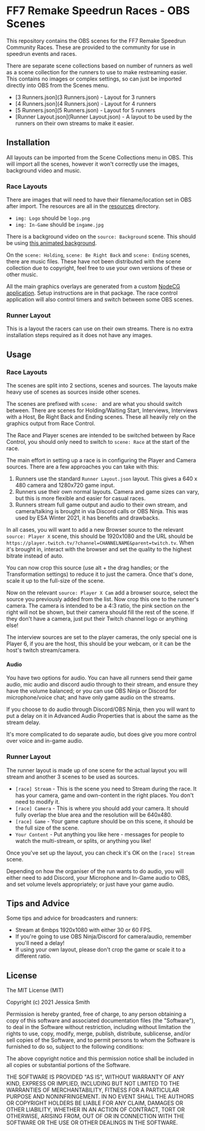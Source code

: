 # FF7 Remake Speedrun Races - OBS Scenes

This repository contains the OBS scenes for the FF7 Remake Speedrun Community Races. These are provided to the community for use in speedrun events and races.

There are separate scene collections based on number of runners as well as a scene collection for the runners to use to make restreaming easier. This contains no images or complex settings, so can just be imported directly into OBS from the Scenes menu.

- [3 Runners.json](3 Runners.json) - Layout for 3 runners
- [4 Runners.json](4 Runners.json) - Layout for 4 runners
- [5 Runners.json](5 Runners.json) - Layout for 5 runners
- [Runner Layout.json](Runner Layout.json) - A layout to be used by the runners on their own streams to make it easier.

## Installation

All layouts can be imported from the Scene Collections menu in OBS. This will import all the scenes, however it won't correctly use the images, background video and music.

### Race Layouts

There are images that will need to have their filename/location set in OBS after import. The resources are all in the [resources](resources) directory.

- `img: Logo` should be `logo.png`
- `img: In-Game` should be `ingame.jpg`

There is a background video on the `source: Background` scene. This should be using [this animated background](https://mintopia-my.sharepoint.com/:v:/g/personal/jess_mintopia_onmicrosoft_com/EfFkVg7MDsVFvt1eH7ZW8ikBJXfKIJthSknBqDntyNqQWQ?e=4dcMqb).

On the `scene: Holding`, `scene: Be Right Back` and `scene: Ending` scenes, there are music files. These have not been distributed with the scene collection due to copyright, feel free to use your own versions of these or other music.

All the main graphics overlays are generated from a custom [NodeCG application](https://github.com/ff7r-speedruns/race-control). Setup instructions are in that package. The race control application will also control timers and switch between some OBS scenes.

### Runner Layout

This is a layout the racers can use on their own streams. There is no extra installation steps required as it does not have any images.

## Usage

### Race Layouts

The scenes are split into 2 sections, scenes and sources. The layouts make heavy use of scenes as sources inside other scenes.

The scenes are prefixed with `scene: ` and are what you should switch between. There are scenes for Holding/Waiting Start, Interviews, Interviews with a Host, Be Right Back and Ending scenes. These all heavily rely on the graphics output from Race Control.

The Race and Player scenes are intended to be switched between by Race Control, you should only need to switch to `scene: Race` at the start of the race.

The main effort in setting up a race is in configuring the Player and Camera sources. There are a few approaches you can take with this:

1. Runners use the standard `Runner Layout.json` layout. This gives a 640 x 480 camera and 1280x720 game input.
2. Runners use their own normal layouts. Camera and game sizes can vary, but this is more flexible and easier for casual races.
3. Runners stream full game output and audio to their own stream, and camera/talking is brought in via Discord calls or OBS Ninja. This was used by ESA Winter 2021, it has benefits and drawbacks.

In all cases, you will want to add a new Browser source to the relevant `source: Player X` scene, this should be 1920x1080 and the URL should be `https://player.twitch.tv/?channel=CHANNELNAME&parent=twitch.tv`. When it's brought in, interact with the browser and set the quality to the highest bitrate instead of auto.

You can now crop this source (use alt + the drag handles; or the Transformation settings) to reduce it to just the camera. Once that's done, scale it up to the full-size of the scene.

Now on the relevant `source: Player X Cam` add a browser source, select the source you previously added from the list. Now crop this one to the runner's camera. The camera is intended to be a 4:3 ratio, the pink section on the right will not be shown, but their camera should fill the rest of the scene. If they don't have a camera, just put their Twitch channel logo or anything else!

The interview sources are set to the player cameras, the only special one is Player 6, if you are the host, this should be your webcam, or it can be the host's twitch stream/camera.

#### Audio

You have two options for audio. You can have all runners send their game audio, mic audio and discord audio through to their stream, and ensure they have the volume balanced; or you can use OBS Ninja or Discord for microphone/voice chat; and have only game audio on the streams.

If you choose to do audio through Discord/OBS Ninja, then you will want to put a delay on it in Advanced Audio Properties that is about the same as the stream delay.

It's more complicated to do separate audio, but does give you more control over voice and in-game audio.

### Runner Layout

The runner layout is made up of one scene for the actual layout you will stream and another 3 scenes to be used as sources.

- `[race] Stream` - This is the scene you need to Stream during the race. It has your camera, game and own-content in the right places. You don't need to modify it.
- `[race] Camera` - This is where you should add your camera. It should fully overlap the blue area and the resolution will be 640x480.
- `[race] Game` - Your game capture should be on this scene, it should be the full size of the scene.
- `Your Content` - Put anything you like here - messages for people to watch the multi-stream, or splits, or anything you like!

Once you've set up the layout, you can check it's OK on the `[race] Stream` scene.

Depending on how the organiser of the run wants to do audio, you will either need to add Discord, your Microphone and In-Game audio to OBS, and set volume levels appropriately; or just have your game audio.

## Tips and Advice

Some tips and advice for broadcasters and runners:

- Stream at 6mbps 1920x1080 with either 30 or 60 FPS.
- If you're going to use OBS Ninja/Discord for camera/audio, remember you'll need a delay!
- If using your own layout, please don't crop the game or scale it to a different ratio.

## License

The MIT License (MIT)

Copyright (c) 2021 Jessica Smith

Permission is hereby granted, free of charge, to any person obtaining a copy of this software and associated documentation files (the "Software"), to deal in the Software without restriction, including without limitation the rights to use, copy, modify, merge, publish, distribute, sublicense, and/or sell copies of the Software, and to permit persons to whom the Software is furnished to do so, subject to the following conditions:

The above copyright notice and this permission notice shall be included in all copies or substantial portions of the Software.

THE SOFTWARE IS PROVIDED "AS IS", WITHOUT WARRANTY OF ANY KIND, EXPRESS OR IMPLIED, INCLUDING BUT NOT LIMITED TO THE WARRANTIES OF MERCHANTABILITY, FITNESS FOR A PARTICULAR PURPOSE AND NONINFRINGEMENT. IN NO EVENT SHALL THE AUTHORS OR COPYRIGHT HOLDERS BE LIABLE FOR ANY CLAIM, DAMAGES OR OTHER LIABILITY, WHETHER IN AN ACTION OF CONTRACT, TORT OR OTHERWISE, ARISING FROM, OUT OF OR IN CONNECTION WITH THE SOFTWARE OR THE USE OR OTHER DEALINGS IN THE SOFTWARE.